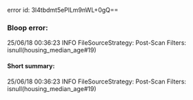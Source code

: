 error id: 3l4tbdmt5ePlLm9nWL+0gQ==
### Bloop error:

25/06/18 00:36:23 INFO FileSourceStrategy: Post-Scan Filters: isnull(housing_median_age#19)
#### Short summary: 

25/06/18 00:36:23 INFO FileSourceStrategy: Post-Scan Filters: isnull(housing_median_age#19)